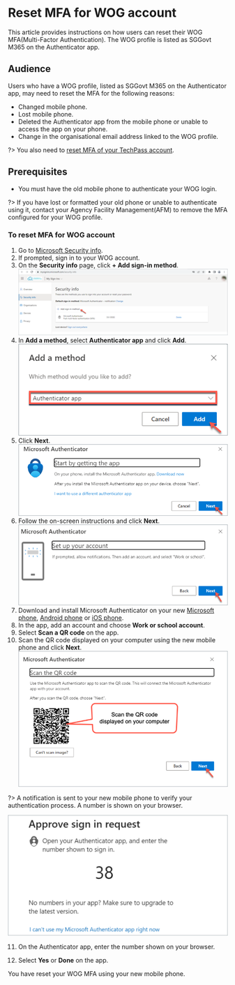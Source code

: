# Reset MFA for WOG account

This article provides instructions on how users can reset their WOG MFA(Multi-Factor Authentication). The WOG profile is listed as SGGovt M365 on the Authenticator app. 

## Audience

Users who have a WOG profile, listed as SGGovt M365 on the Authenticator app, may need to reset the MFA for the following reasons:

- Changed mobile phone.
- Lost mobile phone.
- Deleted the Authenticator app from the mobile phone or unable to access the app on your phone.
- Change in the organisational email address linked to the WOG profile.

?> You also need to [reset MFA of your TechPass account](reset-security-verification-for-wog-account).

## Prerequisites

- You must have the old mobile phone to authenticate your WOG login.

?> If you have lost or formatted your old phone or unable to authenticate using it, contact your Agency Facility Management(AFM) to remove the MFA configured for your WOG profile.

### To reset MFA for WOG account

1. Go to [Microsoft Security info](https://mysignins.microsoft.com/security-info).
2. If prompted, sign in to your WOG account.
3. On the **Security info** page, click **+ Add sign-in method**.
![add-sign-in-method](assets/images/reset-techpass-mfa-vendor/add-sign-in-method.png)
4. In **Add a method**, select **Authenticator app** and click **Add**.
![add-auth-method](assets/images/reset-techpass-mfa-vendor/add-method.png)
5. Click **Next**.
![install-auth-method](assets/images/reset-techpass-mfa-vendor/install-auth-app.png)
6. Follow the on-screen instructions and click **Next**.
![keep-your-account-secure-next](assets/images/onboarding/po-non-se/keep-your-account-secure-next.png)
7. Download and install Microsoft Authenticator on your new [Microsoft phone](https://www.microsoft.com/en-sg/store/apps/windows-phone), [Android phone](https://play.google.com/store/apps?hl=en&amp;gl=US) or [iOS phone](https://www.apple.com/app-store/).
8. In the app, add an account and choose **Work or school account**.
9. Select **Scan a QR code** on the app.
10. Scan the QR code displayed on your computer using the new mobile phone and click **Next**.
![scan-qr-code](assets/images/security-verification-for-wog/reset-wog-mfa/scan-qr-code.png)

  ?> A notification is sent to your new mobile phone to verify your authentication process. A number is shown on your browser.

![mfa](assets/images/onboarding/po-non-se/mfa-number-displayed-on-screen.png)

11. On the Authenticator app, enter the number shown on your browser.

12. Select **Yes** or **Done** on the app.

You have reset your WOG MFA using your new mobile phone.

